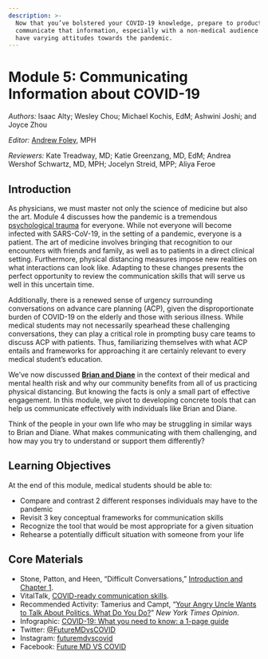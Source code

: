 ```yaml
---
description: >-
  Now that you’ve bolstered your COVID-19 knowledge, prepare to productively
  communicate that information, especially with a non-medical audience who may
  have varying attitudes towards the pandemic.
---
```


# Module 5: Communicating Information about COVID-19

_Authors:_ Isaac Alty; Wesley Chou; Michael Kochis, EdM; Ashwini Joshi; and Joyce Zhou

_Editor:_ [Andrew Foley](mailto:andrew_folely@hms.harvard.edu), MPH

_Reviewers:_ Kate Treadway, MD; Katie Greenzang, MD, EdM; Andrea Wershof Schwartz, MD, MPH; Jocelyn Streid, MPP; Aliya Feroe

## Introduction

As physicians, we must master not only the science of medicine but also the art. Module 4 discusses how the pandemic is a tremendous [psychological trauma](https://curriculum.covidstudentresponse.org/module-4-mental-health-in-the-time-of-covid-19/evolving-clinical-practices-in-mental-healthcare#trauma-informed-care-and-universal-precautions) for everyone. While not everyone will become infected with SARS-CoV-19, in the setting of a pandemic, everyone is a patient. The art of medicine involves bringing that recognition to our encounters with friends and family, as well as to patients in a direct clinical setting. Furthermore, physical distancing measures impose new realities on what interactions can look like. Adapting to these changes presents the perfect opportunity to review the communication skills that will serve us well in this uncertain time.

Additionally, there is a renewed sense of urgency surrounding conversations on advance care planning \(ACP\), given the disproportionate burden of COVID-19 on the elderly and those with serious illness. While medical students may not necessarily spearhead these challenging conversations, they can play a critical role in prompting busy care teams to discuss ACP with patients. Thus, familiarizing themselves with what ACP entails and frameworks for approaching it are certainly relevant to every medical student’s education.

We’ve now discussed [**Brian and Diane**](https://curriculum.covidstudentresponse.org/curriculum-overview/cases) in the context of their medical and mental health risk and why our community benefits from all of us practicing physical distancing. But knowing the facts is only a small part of effective engagement. In this module, we pivot to developing concrete tools that can help us communicate effectively with individuals like Brian and Diane.

Think of the people in your own life who may be struggling in similar ways to Brian and Diane. What makes communicating with them challenging, and how may you try to understand or support them differently?

##  **Learning Objectives**

At the end of this module, medical students should be able to:

* Compare and contrast 2 different responses individuals may have to the pandemic
* Revisit 3 key conceptual frameworks for communication skills
* Recognize the tool that would be most appropriate for a given situation
* Rehearse a potentially difficult situation with someone from your life

## Core Materials

* Stone, Patton, and Heen, “Difficult Conversations,” [Introduction and Chapter 1](https://drive.google.com/file/d/1S-R5-b5lSgOvQqO4OJqCWMrEHFzPKZzS/view?usp=sharing).
* VitalTalk, [COVID-ready communication skills](https://docs.google.com/document/d/1uSh0FeYdkGgHsZqem552iC0KmXIgaGKohl7SoeY2UXQ/mobilebasic).
* Recommended Activity: Tamerius and Campt, “[Your Angry Uncle Wants to Talk About Politics. What Do You Do?](https://www.nytimes.com/interactive/2019/11/26/opinion/family-holiday-talk-impeachment.html)” _New York Times Opinion_.
* Infographic: [COVID-19: What you need to know: a 1-page guide](https://drive.google.com/file/d/1DhgIqGB7MNaK8LCH5_M2oew2N0oGPFnD/view?usp=sharing)
* Twitter: [@FutureMDvsCOVID](https://twitter.com/FutureMDvsCOVID)
* Instagram: [futuremdvscovid](https://www.instagram.com/futuremdvscovid/)
* Facebook: [Future MD VS COVID](https://www.facebook.com/futureMDvsCOVID/)

